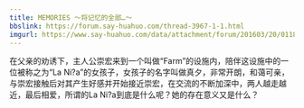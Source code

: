 ```yaml
---
title: MEMORIES ～将记忆的全部…～
bbslink: https://forum.say-huahuo.com/thread-3967-1-1.html
imgurl: https://www.say-huahuo.com/data/attachment/forum/201603/20/011812kllyykf5mmfdyldj.jpg
---
```


在父亲的劝诱下，主人公崇宏来到一个叫做“Farm”的设施内，陪伴这设施中的一位被称之为“La Ni?a”的女孩子，女孩子的名字叫做真夕，非常开朗，和蔼可亲，与崇宏接触后对其产生好感并开始接近崇宏，在交流的不断加深中，两人越走越近，最后相爱，所谓的La Ni?a到底是什么呢？她的存在意义又是什么？<!--more-->
